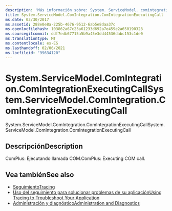 ```yaml
---
description: 'Más información sobre: System. ServiceModel. comintegration. ComIntegrationExecutingCall'
title: System.ServiceModel.ComIntegration.ComIntegrationExecutingCall
ms.date: 03/30/2017
ms.assetid: 288e0e8a-225b-4676-9512-6ab5e8daa37c
ms.openlocfilehash: 103862a67c23a61233d692a7e459e2a650190323
ms.sourcegitcommit: ddf7edb67715a5b9a45e3dd44536dabc153c1de0
ms.translationtype: MT
ms.contentlocale: es-ES
ms.lasthandoff: 02/06/2021
ms.locfileid: "99634120"
---
```

# <a name="systemservicemodelcomintegrationcomintegrationexecutingcall"></a><span data-ttu-id="6985c-103">System.ServiceModel.ComIntegration.ComIntegrationExecutingCall</span><span class="sxs-lookup"><span data-stu-id="6985c-103">System.ServiceModel.ComIntegration.ComIntegrationExecutingCall</span></span>

<span data-ttu-id="6985c-104">System.ServiceModel.ComIntegration.ComIntegrationExecutingCall</span><span class="sxs-lookup"><span data-stu-id="6985c-104">System.ServiceModel.ComIntegration.ComIntegrationExecutingCall</span></span>  
  
## <a name="description"></a><span data-ttu-id="6985c-105">Descripción</span><span class="sxs-lookup"><span data-stu-id="6985c-105">Description</span></span>  

 <span data-ttu-id="6985c-106">ComPlus: Ejecutando llamada COM.</span><span class="sxs-lookup"><span data-stu-id="6985c-106">ComPlus: Executing COM call.</span></span>  
  
## <a name="see-also"></a><span data-ttu-id="6985c-107">Vea también</span><span class="sxs-lookup"><span data-stu-id="6985c-107">See also</span></span>

- [<span data-ttu-id="6985c-108">Seguimiento</span><span class="sxs-lookup"><span data-stu-id="6985c-108">Tracing</span></span>](index.md)
- [<span data-ttu-id="6985c-109">Uso del seguimiento para solucionar problemas de su aplicación</span><span class="sxs-lookup"><span data-stu-id="6985c-109">Using Tracing to Troubleshoot Your Application</span></span>](using-tracing-to-troubleshoot-your-application.md)
- [<span data-ttu-id="6985c-110">Administración y diagnóstico</span><span class="sxs-lookup"><span data-stu-id="6985c-110">Administration and Diagnostics</span></span>](../index.md)
